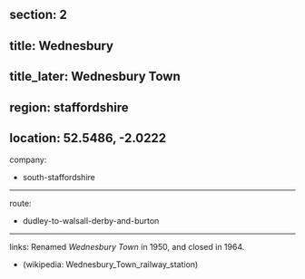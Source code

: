 section: 2
----
title: Wednesbury
----
title_later: Wednesbury Town
----
region: staffordshire
----
location: 52.5486, -2.0222
----
company:
- south-staffordshire
----
route:
- dudley-to-walsall-derby-and-burton
----
links:
Renamed *Wednesbury Town* in 1950, and closed in 1964.
- (wikipedia: Wednesbury_Town_railway_station)
